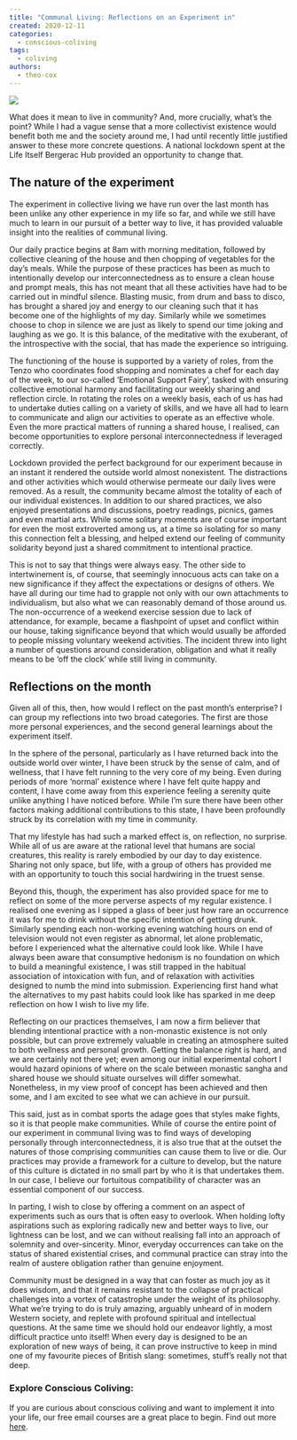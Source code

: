 ```yaml
---
title: "Communal Living: Reflections on an Experiment in"
created: 2020-12-11
categories: 
  - conscious-coliving
tags: 
  - coliving
authors: 
  - theo-cox
---
```


![](/assets/images/experiment-crew.jpg)

What does it mean to live in community? And, more crucially, what’s the point? While I had a vague sense that a more collectivist existence would benefit both me and the society around me, I had until recently little justified answer to these more concrete questions. A national lockdown spent at the Life Itself Bergerac Hub provided an opportunity to change that.

## The nature of the experiment

The experiment in collective living we have run over the last month has been unlike any other experience in my life so far, and while we still have much to learn in our pursuit of a better way to live, it has provided valuable insight into the realities of communal living.

Our daily practice begins at 8am with morning meditation, followed by collective cleaning of the house and then chopping of vegetables for the day’s meals. While the purpose of these practices has been as much to intentionally develop our interconnectedness as to ensure a clean house and prompt meals, this has not meant that all these activities have had to be carried out in mindful silence. Blasting music, from drum and bass to disco, has brought a shared joy and energy to our cleaning such that it has become one of the highlights of my day. Similarly while we sometimes choose to chop in silence we are just as likely to spend our time joking and laughing as we go. It is this balance, of the meditative with the exuberant, of the introspective with the social, that has made the experience so intriguing.

The functioning of the house is supported by a variety of roles, from the Tenzo who coordinates food shopping and nominates a chef for each day of the week, to our so-called ‘Emotional Support Fairy’, tasked with ensuring collective emotional harmony and facilitating our weekly sharing and reflection circle. In rotating the roles on a weekly basis, each of us has had to undertake duties calling on a variety of skills, and we have all had to learn to communicate and align our activities to operate as an effective whole. Even the more practical matters of running a shared house, I realised, can become opportunities to explore personal interconnectedness if leveraged correctly.

Lockdown provided the perfect background for our experiment because in an instant it rendered the outside world almost nonexistent. The distractions and other activities which would otherwise permeate our daily lives were removed. As a result, the community became almost the totality of each of our individual existences. In addition to our shared practices, we also enjoyed presentations and discussions, poetry readings, picnics, games and even martial arts. While some solitary moments are of course important for even the most extroverted among us, at a time so isolating for so many this connection felt a blessing, and helped extend our feeling of community solidarity beyond just a shared commitment to intentional practice.

This is not to say that things were always easy. The other side to intertwinement is, of course, that seemingly innocuous acts can take on a new significance if they affect the expectations or designs of others. We have all during our time had to grapple not only with our own attachments to individualism, but also what we can reasonably demand of those around us. The non-occurrence of a weekend exercise session due to lack of attendance, for example, became a flashpoint of upset and conflict within our house, taking significance beyond that which would usually be afforded to people missing voluntary weekend activities. The incident threw into light a number of questions around consideration, obligation and what it really means to be ‘off the clock’ while still living in community.

## Reflections on the month

Given all of this, then, how would I reflect on the past month’s enterprise? I can group my reflections into two broad categories. The first are those more personal experiences, and the second general learnings about the experiment itself.

In the sphere of the personal, particularly as I have returned back into the outside world over winter, I have been struck by the sense of calm, and of wellness, that I have felt running to the very core of my being. Even during periods of more ‘normal’ existence where I have felt quite happy and content, I have come away from this experience feeling a serenity quite unlike anything I have noticed before. While I’m sure there have been other factors making additional contributions to this state, I have been profoundly struck by its correlation with my time in community.

That my lifestyle has had such a marked effect is, on reflection, no surprise. While all of us are aware at the rational level that humans are social creatures, this reality is rarely embodied by our day to day existence. Sharing not only space, but life, with a group of others has provided me with an opportunity to touch this social hardwiring in the truest sense.

Beyond this, though, the experiment has also provided space for me to reflect on some of the more perverse aspects of my regular existence. I realised one evening as I sipped a glass of beer just how rare an occurrence it was for me to drink without the specific intention of getting drunk. Similarly spending each non-working evening watching hours on end of television would not even register as abnormal, let alone problematic, before I experienced what the alternative could look like. While I have always been aware that consumptive hedonism is no foundation on which to build a meaningful existence, I was still trapped in the habitual association of intoxication with fun, and of relaxation with activities designed to numb the mind into submission. Experiencing first hand what the alternatives to my past habits could look like has sparked in me deep reflection on how I wish to live my life.

Reflecting on our practices themselves, I am now a firm believer that blending intentional practice with a non-monastic existence is not only possible, but can prove extremely valuable in creating an atmosphere suited to both wellness and personal growth. Getting the balance right is hard, and we are certainly not there yet; even among our initial experimental cohort I would hazard opinions of where on the scale between monastic sangha and shared house we should situate ourselves will differ somewhat. Nonetheless, in my view proof of concept has been achieved and then some, and I am excited to see what we can achieve in our pursuit.

This said, just as in combat sports the adage goes that styles make fights, so it is that people make communities. While of course the entire point of our experiment in communal living was to find ways of developing personally through interconnectedness, it is also true that at the outset the natures of those comprising communities can cause them to live or die. Our practices may provide a framework for a culture to develop, but the nature of this culture is dictated in no small part by who it is that undertakes them. In our case, I believe our fortuitous compatibility of character was an essential component of our success.

In parting, I wish to close by offering a comment on an aspect of experiments such as ours that is often easy to overlook. When holding lofty aspirations such as exploring radically new and better ways to live, our lightness can be lost, and we can without realising fall into an approach of solemnity and over-sincerity. Minor, everyday occurrences can take on the status of shared existential crises, and communal practice can stray into the realm of austere obligation rather than genuine enjoyment.

Community must be designed in a way that can foster as much joy as it does wisdom, and that it remains resistant to the collapse of practical challenges into a vortex of catastrophe under the weight of its philosophy. What we’re trying to do is truly amazing, arguably unheard of in modern Western society, and replete with profound spiritual and intellectual questions. At the same time we should hold our endeavor lightly, a most difficult practice unto itself! When every day is designed to be an exploration of new ways of being, it can prove instructive to keep in mind one of my favourite pieces of British slang: sometimes, stuff’s really not that deep.

### Explore Conscious Coliving: 

If you are curious about conscious coliving and want to implement it into your life, our free email courses are a great place to begin. 
Find out more [here](https://lifeitself.org/conscious-coliving).
